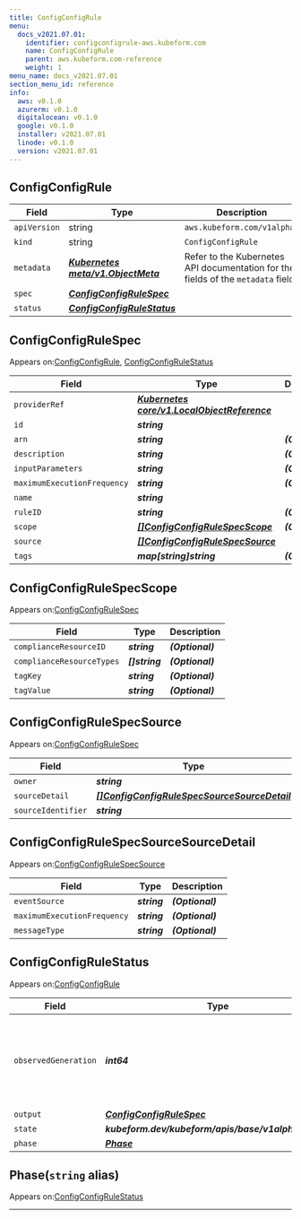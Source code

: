 ```yaml
---
title: ConfigConfigRule
menu:
  docs_v2021.07.01:
    identifier: configconfigrule-aws.kubeform.com
    name: ConfigConfigRule
    parent: aws.kubeform.com-reference
    weight: 1
menu_name: docs_v2021.07.01
section_menu_id: reference
info:
  aws: v0.1.0
  azurerm: v0.1.0
  digitalocean: v0.1.0
  google: v0.1.0
  installer: v2021.07.01
  linode: v0.1.0
  version: v2021.07.01
---
```


## ConfigConfigRule
| Field | Type | Description |
| ------ | ----- | ----------- |
| `apiVersion` | string | `aws.kubeform.com/v1alpha1` |
|    `kind` | string | `ConfigConfigRule` |
| `metadata` | ***[Kubernetes meta/v1.ObjectMeta](https://v1-18.docs.kubernetes.io/docs/reference/generated/kubernetes-api/v1.18/#objectmeta-v1-meta)***|Refer to the Kubernetes API documentation for the fields of the `metadata` field.|
| `spec` | ***[ConfigConfigRuleSpec](#configconfigrulespec)***||
| `status` | ***[ConfigConfigRuleStatus](#configconfigrulestatus)***||
## ConfigConfigRuleSpec

Appears on:[ConfigConfigRule](#configconfigrule), [ConfigConfigRuleStatus](#configconfigrulestatus)

| Field | Type | Description |
| ------ | ----- | ----------- |
| `providerRef` | ***[Kubernetes core/v1.LocalObjectReference](https://v1-18.docs.kubernetes.io/docs/reference/generated/kubernetes-api/v1.18/#localobjectreference-v1-core)***||
| `id` | ***string***||
| `arn` | ***string***| ***(Optional)*** |
| `description` | ***string***| ***(Optional)*** |
| `inputParameters` | ***string***| ***(Optional)*** |
| `maximumExecutionFrequency` | ***string***| ***(Optional)*** |
| `name` | ***string***||
| `ruleID` | ***string***| ***(Optional)*** |
| `scope` | ***[[]ConfigConfigRuleSpecScope](#configconfigrulespecscope)***| ***(Optional)*** |
| `source` | ***[[]ConfigConfigRuleSpecSource](#configconfigrulespecsource)***||
| `tags` | ***map[string]string***| ***(Optional)*** |
## ConfigConfigRuleSpecScope

Appears on:[ConfigConfigRuleSpec](#configconfigrulespec)

| Field | Type | Description |
| ------ | ----- | ----------- |
| `complianceResourceID` | ***string***| ***(Optional)*** |
| `complianceResourceTypes` | ***[]string***| ***(Optional)*** |
| `tagKey` | ***string***| ***(Optional)*** |
| `tagValue` | ***string***| ***(Optional)*** |
## ConfigConfigRuleSpecSource

Appears on:[ConfigConfigRuleSpec](#configconfigrulespec)

| Field | Type | Description |
| ------ | ----- | ----------- |
| `owner` | ***string***||
| `sourceDetail` | ***[[]ConfigConfigRuleSpecSourceSourceDetail](#configconfigrulespecsourcesourcedetail)***| ***(Optional)*** |
| `sourceIdentifier` | ***string***||
## ConfigConfigRuleSpecSourceSourceDetail

Appears on:[ConfigConfigRuleSpecSource](#configconfigrulespecsource)

| Field | Type | Description |
| ------ | ----- | ----------- |
| `eventSource` | ***string***| ***(Optional)*** |
| `maximumExecutionFrequency` | ***string***| ***(Optional)*** |
| `messageType` | ***string***| ***(Optional)*** |
## ConfigConfigRuleStatus

Appears on:[ConfigConfigRule](#configconfigrule)

| Field | Type | Description |
| ------ | ----- | ----------- |
| `observedGeneration` | ***int64***| ***(Optional)*** Resource generation, which is updated on mutation by the API Server.|
| `output` | ***[ConfigConfigRuleSpec](#configconfigrulespec)***| ***(Optional)*** |
| `state` | ***kubeform.dev/kubeform/apis/base/v1alpha1.State***| ***(Optional)*** |
| `phase` | ***[Phase](#phase)***| ***(Optional)*** |
## Phase(`string` alias)

Appears on:[ConfigConfigRuleStatus](#configconfigrulestatus)

---
